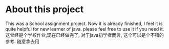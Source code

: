 # About this project 
This was a School assignment project. Now it is already finished, I feel it is quite helpful for new learner of java. please feel free to use it if you need it. 
这曾经是个学校作业,现在已经做完了, 对于java初学者而言, 这个可以是个不错的参考. 随意拿去用